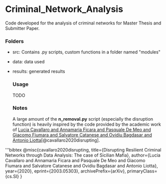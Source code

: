 # Criminal_Network_Analysis
Code developed for the analysis of criminal networks for Master Thesis and Submitter Paper.

### Folders
- src: Contains .py scripts, custom functions in a folder named "modules"
- data: data used
- results: generated results

  ### Usage
  TODO


  ### Notes
  A large amount of the **n_removal.py** script (especially the disruption function) is heavily inspired by the code provided by the academic work of
  [Lucia Cavallaro and Annamaria Ficara and Pasquale De Meo and Giacomo Fiumara and Salvatore Catanese and Ovidiu Bagdasar and Antonio Liotta](https://doi.org/10.1371/journal.pone.0236476)[@cavallaro2020disrupting].

'''bibtex
  @misc{cavallaro2020disrupting,
     title={Disrupting Resilient Criminal Networks through Data Analysis: The case of Sicilian Mafia},
     author={Lucia Cavallaro and Annamaria Ficara and Pasquale De Meo and Giacomo Fiumara and Salvatore Catanese and Ovidiu Bagdasar and Antonio Liotta},
     year={2020},
     eprint={2003.05303},
     archivePrefix={arXiv},
     primaryClass={cs.SI}
 }
